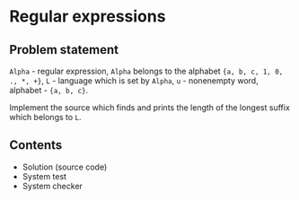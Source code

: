 # Regular expressions
## Problem statement
`Alpha` - regular expression, `Alpha` belongs to the alphabet `{a, b, c, 1, 0, ., *, +}`,
`L` - language which is set by `Alpha`,
`u` - nonenempty word, alphabet - `{a, b, c}`.

Implement the source which finds and prints the length of the longest suffix which belongs to `L`.
## Contents
 * Solution (source code)
 * System test
 * System checker